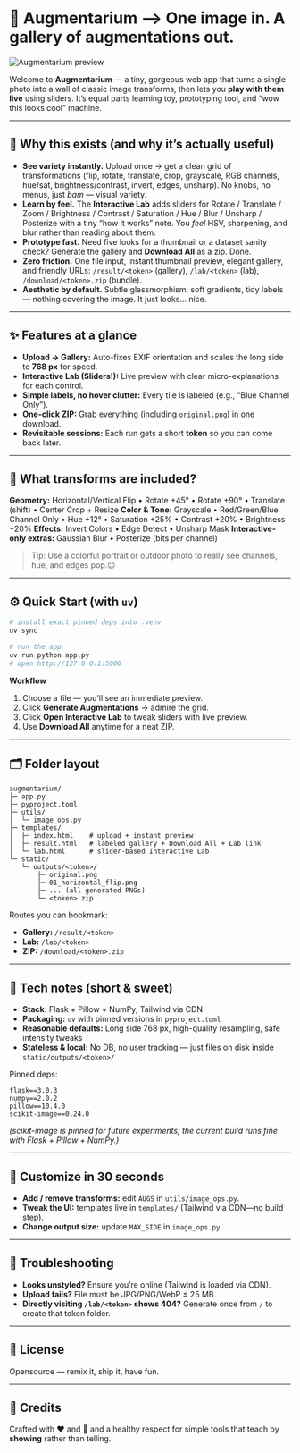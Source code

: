 # 🎨 Augmentarium --> One image in. A gallery of augmentations out.

![Augmentarium preview](https://github.com/yourusername/yourrepo/assets/.../preview.png)


Welcome to **Augmentarium** — a tiny, gorgeous web app that turns a single photo into a wall of classic image transforms, then lets you **play with them live** using sliders. 
It’s equal parts learning toy, prototyping tool, and “wow this looks cool” machine.


---

## 🎯 Why this exists (and why it’s actually useful)

* **See variety instantly.** Upload once → get a clean grid of transformations (flip, rotate, translate, crop, grayscale, RGB channels, hue/sat, brightness/contrast, invert, edges, unsharp). No knobs, no menus, just *bam* — visual variety.
* **Learn by feel.** The **Interactive Lab** adds sliders for Rotate / Translate / Zoom / Brightness / Contrast / Saturation / Hue / Blur / Unsharp / Posterize with a tiny “how it works” note. You *feel* HSV, sharpening, and blur rather than reading about them.
* **Prototype fast.** Need five looks for a thumbnail or a dataset sanity check? Generate the gallery and **Download All** as a zip. Done.
* **Zero friction.** One file input, instant thumbnail preview, elegant gallery, and friendly URLs:
  `/result/<token>` (gallery), `/lab/<token>` (lab), `/download/<token>.zip` (bundle).
* **Aesthetic by default.** Subtle glassmorphism, soft gradients, tidy labels — nothing covering the image. It just looks… nice.

---

## ✨ Features at a glance

* **Upload → Gallery:** Auto-fixes EXIF orientation and scales the long side to **768 px** for speed.
* **Interactive Lab (Sliders!):** Live preview with clear micro-explanations for each control.
* **Simple labels, no hover clutter:** Every tile is labeled (e.g., “Blue Channel Only”).
* **One-click ZIP:** Grab everything (including `original.png`) in one download.
* **Revisitable sessions:** Each run gets a short **token** so you can come back later.

---

## 🧪 What transforms are included?

**Geometry:** Horizontal/Vertical Flip • Rotate +45° • Rotate +90° • Translate (shift) • Center Crop + Resize
**Color & Tone:** Grayscale • Red/Green/Blue Channel Only • Hue +12° • Saturation +25% • Contrast +20% • Brightness +20%
**Effects:** Invert Colors • Edge Detect • Unsharp Mask
**Interactive-only extras:** Gaussian Blur • Posterize (bits per channel)

> Tip: Use a colorful portrait or outdoor photo to really see channels, hue, and edges pop.😉

---

## ⚙️ Quick Start (with `uv`)

```bash
# install exact pinned deps into .venv
uv sync

# run the app
uv run python app.py
# open http://127.0.0.1:5000
```

**Workflow**

1. Choose a file — you’ll see an immediate preview.
2. Click **Generate Augmentations** → admire the grid.
3. Click **Open Interactive Lab** to tweak sliders with live preview.
4. Use **Download All** anytime for a neat ZIP.

---

## 🗂 Folder layout

```
augmentarium/
├─ app.py
├─ pyproject.toml
├─ utils/
│  └─ image_ops.py
├─ templates/
│  ├─ index.html    # upload + instant preview
│  ├─ result.html   # labeled gallery + Download All + Lab link
│  └─ lab.html      # slider-based Interactive Lab
└─ static/
   └─ outputs/<token>/
       ├─ original.png
       ├─ 01_horizontal_flip.png
       ├─ ... (all generated PNGs)
       └─ <token>.zip
```

Routes you can bookmark:

* **Gallery:** `/result/<token>`
* **Lab:** `/lab/<token>`
* **ZIP:** `/download/<token>.zip`

---

## 🔧 Tech notes (short & sweet)

* **Stack:** Flask + Pillow + NumPy, Tailwind via CDN
* **Packaging:** `uv` with pinned versions in `pyproject.toml`
* **Reasonable defaults:** Long side 768 px, high-quality resampling, safe intensity tweaks
* **Stateless & local:** No DB, no user tracking — just files on disk inside `static/outputs/<token>/`

Pinned deps:

```
flask==3.0.3
numpy==2.0.2
pillow==10.4.0
scikit-image==0.24.0
```

*(scikit-image is pinned for future experiments; the current build runs fine with Flask + Pillow + NumPy.)*

---

## 🧩 Customize in 30 seconds

* **Add / remove transforms:** edit `AUGS` in `utils/image_ops.py`.
* **Tweak the UI:** templates live in `templates/` (Tailwind via CDN—no build step).
* **Change output size:** update `MAX_SIDE` in `image_ops.py`.

---

## 🧯 Troubleshooting

* **Looks unstyled?** Ensure you’re online (Tailwind is loaded via CDN).
* **Upload fails?** File must be JPG/PNG/WebP ≤ 25 MB.
* **Directly visiting `/lab/<token>` shows 404?** Generate once from `/` to create that token folder.

---

## 📝 License

Opensource — remix it, ship it, have fun.

---

## 🙌 Credits

Crafted with ❤️ and 👾 and a healthy respect for simple tools that teach by **showing** rather than telling.
